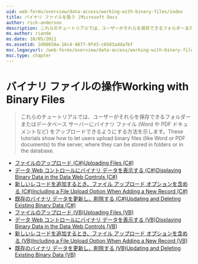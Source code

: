 ```yaml
---
uid: web-forms/overview/data-access/working-with-binary-files/index
title: バイナリ ファイルを扱う |Microsoft Docs
author: rick-anderson
description: これらのチュートリアルでは、ユーザーがそれらを保存できるフォルダーまたはデータベース サーバーにバイナリ ファイル (Word や PDF ドキュメントなど) をアップロードできるようにする方法を示します。
ms.author: riande
ms.date: 10/05/2011
ms.assetid: 2d08658a-16c4-4877-9f43-c6503adda7bf
msc.legacyurl: /web-forms/overview/data-access/working-with-binary-files
msc.type: chapter
---
```

<a name="working-with-binary-files"></a><span data-ttu-id="4f952-103">バイナリ ファイルの操作</span><span class="sxs-lookup"><span data-stu-id="4f952-103">Working with Binary Files</span></span>
====================
> <span data-ttu-id="4f952-104">これらのチュートリアルでは、ユーザーがそれらを保存できるフォルダーまたはデータベース サーバーにバイナリ ファイル (Word や PDF ドキュメントなど) をアップロードできるようにする方法を示します。</span><span class="sxs-lookup"><span data-stu-id="4f952-104">These tutorials show how to let users upload binary files (like Word or PDF documents) to the server, where they can be stored in folders or in the database.</span></span>


- [<span data-ttu-id="4f952-105">ファイルのアップロード (C#)</span><span class="sxs-lookup"><span data-stu-id="4f952-105">Uploading Files (C#)</span></span>](uploading-files-cs.md)
- [<span data-ttu-id="4f952-106">データ Web コントロールにバイナリ データを表示する (C#)</span><span class="sxs-lookup"><span data-stu-id="4f952-106">Displaying Binary Data in the Data Web Controls (C#)</span></span>](displaying-binary-data-in-the-data-web-controls-cs.md)
- [<span data-ttu-id="4f952-107">新しいレコードを追加するとき、ファイル アップロード オプションを含める (C#)</span><span class="sxs-lookup"><span data-stu-id="4f952-107">Including a File Upload Option When Adding a New Record (C#)</span></span>](including-a-file-upload-option-when-adding-a-new-record-cs.md)
- [<span data-ttu-id="4f952-108">既存のバイナリ データを更新し、削除する (C#)</span><span class="sxs-lookup"><span data-stu-id="4f952-108">Updating and Deleting Existing Binary Data (C#)</span></span>](updating-and-deleting-existing-binary-data-cs.md)
- [<span data-ttu-id="4f952-109">ファイルのアップロード (VB)</span><span class="sxs-lookup"><span data-stu-id="4f952-109">Uploading Files (VB)</span></span>](uploading-files-vb.md)
- [<span data-ttu-id="4f952-110">データ Web コントロールにバイナリ データを表示する (VB)</span><span class="sxs-lookup"><span data-stu-id="4f952-110">Displaying Binary Data in the Data Web Controls (VB)</span></span>](displaying-binary-data-in-the-data-web-controls-vb.md)
- [<span data-ttu-id="4f952-111">新しいレコードを追加するとき、ファイル アップロード オプションを含める (VB)</span><span class="sxs-lookup"><span data-stu-id="4f952-111">Including a File Upload Option When Adding a New Record (VB)</span></span>](including-a-file-upload-option-when-adding-a-new-record-vb.md)
- [<span data-ttu-id="4f952-112">既存のバイナリ データを更新し、削除する (VB)</span><span class="sxs-lookup"><span data-stu-id="4f952-112">Updating and Deleting Existing Binary Data (VB)</span></span>](updating-and-deleting-existing-binary-data-vb.md)
